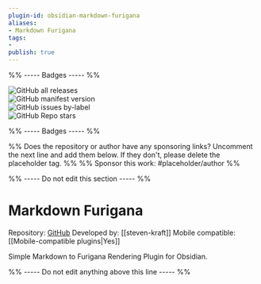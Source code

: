 ```yaml
---
plugin-id: obsidian-markdown-furigana
aliases:
- Markdown Furigana
tags: 
- 
publish: true
---
```


%% ----- Badges ----- %%

![GitHub all releases](https://img.shields.io/github/downloads/steven-kraft/obsidian-markdown-furigana/total?color=573E7A&logo=github&style=for-the-badge)   
![GitHub manifest version](https://img.shields.io/github/manifest-json/v/steven-kraft/obsidian-markdown-furigana?color=573E7A&logo=github&style=for-the-badge)   
![GitHub issues by-label](https://img.shields.io/github/issues/steven-kraft/obsidian-markdown-furigana/help%20wanted?color=573E7A&logo=github&style=for-the-badge)   
![GitHub Repo stars](https://img.shields.io/github/stars/steven-kraft/obsidian-markdown-furigana?color=573E7A&logo=github&style=for-the-badge)

%% ----- Badges ----- %%

%% Does the repository or author have any sponsoring links? Uncomment the next line and add them below. If they don't, please delete the placeholder tag. %%
%% Sponsor this work: #placeholder/author %%

%% ----- Do not edit this section ----- %%

# Markdown Furigana

Repository: [GitHub](https://github.com/steven-kraft/obsidian-markdown-furigana)
Developed by: [[steven-kraft]]
Mobile compatible: [[Mobile-compatible plugins|Yes]]

Simple Markdown to Furigana Rendering Plugin for Obsidian.

%% ----- Do not edit anything above this line ----- %% 
